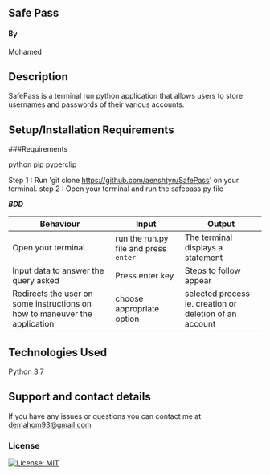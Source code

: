 ## Safe Pass

#### By

Mohamed

## Description

SafePass is a terminal run python application that allows users to store usernames and passwords of their various accounts.

## Setup/Installation Requirements

###Requirements

  python
  pip
  pyperclip

  Step 1 : Run 'git clone https://github.com/aenshtyn/SafePass' on your terminal.
  step 2 : Open your terminal and run the safepass.py file

***BDD***

| Behaviour | Input | Output |
| --------- | ------| ------ |
|Open your terminal|run the run.py file and press  `enter`|The terminal displays a statement|
|Input data to answer the query asked   |Press enter key |Steps to follow appear
|Redirects the user on some instructions on how to maneuver the application| choose appropriate option| selected process ie. creation or deletion of an account|


## Technologies Used

Python 3.7

## Support and contact details

If you have any issues or questions you can contact me at demahom93@gmail.com

### License

[![License: MIT](https://img.shields.io/badge/License-MIT-yellow.svg)](https://opensource.org/licenses/MIT)
